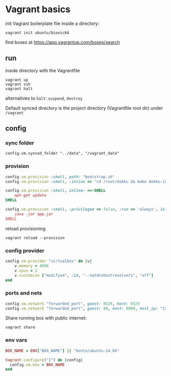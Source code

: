 # Vagrant basics

init Vagrant boilerplate file inside a directory:

```
vagrant init ubuntu/bionic64
```

find boxes at https://app.vagrantup.com/boxes/search

## run

inside directory with the Vagrantfile

```
vagrant up
vagrant ssh
vagrant halt
```

alternatives to `halt`: `suspend`, `destroy`

Default synced directory is the project directory (Vagrantfile root dir) under
`/vagrant`

## config

### sync folder

```
config.vm.synced_folder "../data", "/vagrant_data"
```

### provision

```ruby
config.vm.provision :shell, path: "bootstrap.sh"
config.vm.provision :shell, :inline => "cd /root/dokku && make dokku-installer"

config.vm.provision :shell, inline: <<-SHELL
	apt-get update
SHELL

config.vm.provision :shell, :privileged => false, :run => 'always', inline: <<-SHELL2
	java -jar app.jar
SHELL
```

reload provisioning

```
vagrant reload --provision
```

### config provider

```ruby
config.vm.provider "virtualbox" do |v|
	v.memory = 4096
	v.cpus = 2
	v.customize ["modifyvm", :id, "--natdnshostresolver1", "off"]
end
```

### ports and nets

```ruby
config.vm.network "forwarded_port", guest: 8529, host: 8529
config.vm.network "forwarded_port", guest: 80, host: 8080, host_ip: "127.0.0.1"
```

Share running box with public internet:

```
vagrant share
```

### env vars

```ruby
BOX_NAME = ENV["BOX_NAME"] || "bento/ubuntu-14.04"

Vagrant.configure("2") do |config|
  config.vm.box = BOX_NAME
end
```
